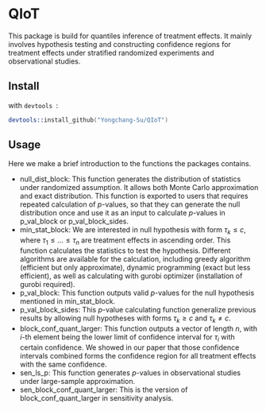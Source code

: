 # QIoT

This package is build for quantiles inference of treatment effects. It mainly involves hypothesis testing and constructing confidence regions for treatment effects under stratified randomized experiments and observational studies.

## Install
with `devtools `:
```S
devtools::install_github("Yongchang-Su/QIoT")
```


## Usage

Here we make a brief introduction to the functions the packages contains.

- null_dist_block: This function generates the distribution of statistics under randomized assumption. It allows both Monte Carlo approximation and exact distribution. This function is exported to users that requires repeated calculation of $p$-values, so that they can generate the null distribution once and use it as an input to calculate $p$-values in p_val_block or p_val_block_sides.
- min_stat_block: We are interested in null hypothesis with form $\tau_{k}\le c$, where $\tau_{1}\le \ldots \le \tau_{n}$ are treatment effects in ascending order. This function calculates the statistics to test the hypothesis. Different algorithms are available for the calculation, including greedy algorithm (efficient but only approximate), dynamic programming (exact but less efficient), as well as calculating with gurobi optimizer (installation of gurobi required).
- p_val_block: This function outputs valid $p$-values for the null hypothesis mentioned in min_stat_block.
- p_val_block_sides: This $p$-value calculating function generalize previous results by allowing null hypotheses with forms $\tau_{k}\ge c$ and $\tau_{k}\ne c$.
- block_conf_quant_larger: This function outputs a vector of length $n$, with $i$-th element being the lower limit of confidence interval for $\tau_{i}$ with certain confidence. We showed in our paper that those confidence intervals combined forms the confidence region for all treatment effects with the same confidence.
- sen_ls_p: This function generates $p$-values in observational studies under large-sample approximation.
- sen_block_conf_quant_larger: This is the version of block_conf_quant_larger in sensitivity analysis.